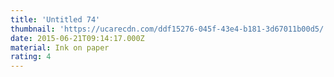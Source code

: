 ```yaml
---
title: 'Untitled 74'
thumbnail: 'https://ucarecdn.com/ddf15276-045f-43e4-b181-3d67011b00d5/'
date: 2015-06-21T09:14:17.000Z
material: Ink on paper
rating: 4
---
```

